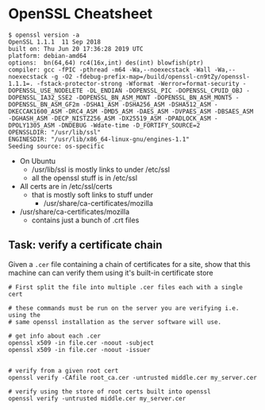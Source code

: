 # OpenSSL Cheatsheet


```
$ openssl version -a
OpenSSL 1.1.1  11 Sep 2018
built on: Thu Jun 20 17:36:28 2019 UTC
platform: debian-amd64
options:  bn(64,64) rc4(16x,int) des(int) blowfish(ptr)
compiler: gcc -fPIC -pthread -m64 -Wa,--noexecstack -Wall -Wa,--noexecstack -g -O2 -fdebug-prefix-map=/build/openssl-cn9tZy/openssl-1.1.1=. -fstack-protector-strong -Wformat -Werror=format-security -DOPENSSL_USE_NODELETE -DL_ENDIAN -DOPENSSL_PIC -DOPENSSL_CPUID_OBJ -DOPENSSL_IA32_SSE2 -DOPENSSL_BN_ASM_MONT -DOPENSSL_BN_ASM_MONT5 -DOPENSSL_BN_ASM_GF2m -DSHA1_ASM -DSHA256_ASM -DSHA512_ASM -DKECCAK1600_ASM -DRC4_ASM -DMD5_ASM -DAES_ASM -DVPAES_ASM -DBSAES_ASM -DGHASH_ASM -DECP_NISTZ256_ASM -DX25519_ASM -DPADLOCK_ASM -DPOLY1305_ASM -DNDEBUG -Wdate-time -D_FORTIFY_SOURCE=2
OPENSSLDIR: "/usr/lib/ssl"
ENGINESDIR: "/usr/lib/x86_64-linux-gnu/engines-1.1"
Seeding source: os-specific
```

* On Ubuntu
    * /usr/lib/ssl is mostly links to under /etc/ssl
    * all the openssl stuff is in /etc/ssl
* All certs are in /etc/ssl/certs
	* that is mostly soft links to stuff under
		* /usr/share/ca-certificates/mozilla
* /usr/share/ca-certificates/mozilla
	* contains just a bunch of .crt files


## Task: verify a certificate chain

Given a `.cer` file containing a chain of certificates for a site, show that this machine can can verify them using it's built-in certificate store


```
# First split the file into multiple .cer files each with a single cert

# these commands must be run on the server you are verifying i.e. using the
# same openssl installation as the server software will use.

# get info about each .cer
openssl x509 -in file.cer -noout -subject
openssl x509 -in file.cer -noout -issuer


# verify from a given root cert
openssl verify -CAfile root_ca.cer -untrusted middle.cer my_server.cer

# verify using the store of root certs built into openssl
openssl verify -untrusted middle.cer my_server.cer
```


